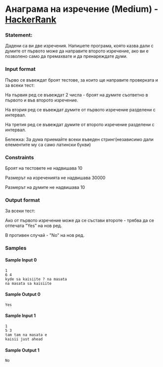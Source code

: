# Анаграма на изречение (Medium) - [HackerRank](<https://www.hackerrank.com/contests/5-2023-2024/challenges/challenge-4497>)


### Statement:

Дадени са ви две изречения. Напишете програма, която казва дали с думите от първото може да направите второто изречение, ако ви е позволено само да премахвате и да пренареждате думи.      


### Input format

Първо се въвеждат броят тестове, за които ще направите проверката и за всеки тест:

На първия ред се въвеждат 2 числа - броят на думите съответно в първото и във второто изречение.

На втория ред се въвеждат думите от първото изречение разделени с интервал.

На третия ред се въвеждат думите от второто изречение разделени с интервал.

Бележка: За дума приемайте всеки въведен стринг(независимо дали елементите му са само латински букви)


### Constraints

Броят на тестовете не надвишава $10$

Размерът на изреченията не надвишава $30000$

Размерът на думите не надвишава $10$

### Output format

За всеки тест:

Ако от първото изречение може да се състави второте - трябва да се отпечата "Yes" на нов ред.

В противен случай - "No" на нов ред.


### Samples


#### Sample Input 0
```
1
6 4
kyde sa kaisiite ? na masata
na masata sa kaisiite
```

#### Sample Output 0
```
Yes
```

#### Sample Input 1
```
1
5 3
tam tam na masata e
kaisii just ahead
```

#### Sample Output 1
```
No
```
